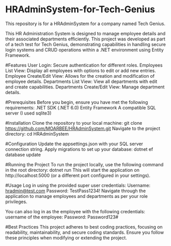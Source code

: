 # HRAdminSystem-for-Tech-Genius
This repository is for a HRAdminSystem for a company named Tech Genius.

This HR Administration System is designed to manage employee details and their associated departments efficiently. This project was developed as part of a tech test for Tech Genius, demonstrating capabilities in handling secure login systems and CRUD operations within a .NET environment using Entity Framework.

#Features
User Login: Secure authentication for different roles.
Employees List View: Display all employees with options to edit or add new entries.
Employee Create/Edit View: Allows for the creation and modification of employee details.
Departments List View: View all departments with edit and create capabilities.
Departments Create/Edit View: Manage department details.

#Prerequisites
Before you begin, ensure you have met the following requirements:
.NET SDK (.NET 6.0)
Entity Framework
A compatible SQL server (I used sqlite3)


#Installation
Clone the repository to your local machine:
git clone https://github.com/MOARBEE/HRAdminSystem.git
Navigate to the project directory:
cd HRAdminSystem


#Configuration
Update the appsettings.json with your SQL server connection string.
Apply migrations to set up your database:
dotnet ef database update


#Running the Project
To run the project locally, use the following command in the root directory:
dotnet run
This will start the application on http://localhost:5000 (or a different port configured in your settings).

#Usage
Log in using the provided super user credentials:
Username: hradmin@test.com
Password: TestPass1234!
Navigate through the application to manage employees and departments as per your role privileges.

You can also log in as the employee with the following credentials:
username of the employee:
Password: Password123#


#Best Practices
This project adheres to best coding practices, focusing on readability, maintainability, and secure coding standards. Ensure you follow these principles when modifying or extending the project.
